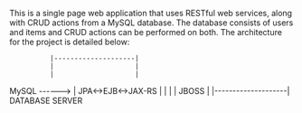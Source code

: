 This is a single page web application that uses RESTful web services, along with CRUD actions from a MySQL database.
The database consists of users and items and CRUD actions can be performed on both.
The architecture for the project is detailed below:
             
              |--------------------|
              |                    |
              |                    |
MySQL ------> | JPA<->EJB<->JAX-RS |
              |                    |
              |       JBOSS        |
              |--------------------|
DATABASE              SERVER


